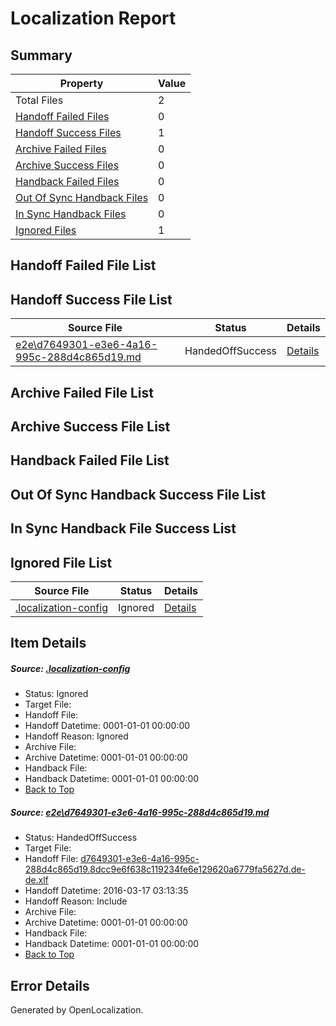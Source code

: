 # <a name='report-top'></a> Localization Report

## Summary
 Property | Value 
 -------- | ----- 
 Total Files | 2
[ Handoff Failed Files ](#handoff-failed-list)| 0
[ Handoff Success Files ](#handoff-success-list)| 1
[ Archive Failed Files ](#archive-failed-list)| 0
[ Archive Success Files ](#archive-success-list)| 0
[ Handback Failed Files ](#handback-failed-list)| 0
[ Out Of Sync Handback Files ](#outofsync-handback-success-list)| 0
[ In Sync Handback Files ](#insync-handback-success-list)| 0
[ Ignored Files ](#ignored-list)| 1

## <a name='handoff-failed-list'></a> Handoff Failed File List

## <a name='handoff-success-list'></a> Handoff Success File List
 Source File | Status | Details 
 ----------- | ------ | ------- 
 [e2e\d7649301-e3e6-4a16-995c-288d4c865d19.md](https://github.com/OpenLocalizationTest/oltest/blob/9cd8f9d1e73347d4bce2b902d3c9cfa6dc01e7cf/e2e/d7649301-e3e6-4a16-995c-288d4c865d19.md) | HandedOffSuccess | [Details](#088d4fa8998060fccb37f7b5f529a181fd2a76881)

## <a name='archive-failed-list'></a> Archive Failed File List

## <a name='archive-success-list'></a> Archive Success File List

## <a name='handback-failed-list'></a> Handback Failed File List

## <a name='outofsync-handback-success-list'></a> Out Of Sync Handback Success File List

## <a name='insync-handback-success-list'></a> In Sync Handback File Success List

## <a name='ignored-list'></a> Ignored File List
 Source File | Status | Details 
 ----------- | ------ | ------- 
 [.localization-config](https://github.com/OpenLocalizationTest/oltest/blob/9cd8f9d1e73347d4bce2b902d3c9cfa6dc01e7cf/.localization-config) | Ignored | [Details](#66aca4b1c2f43b14ec41e0e427345df94af1d5e10)

## Item Details
##### <a name='66aca4b1c2f43b14ec41e0e427345df94af1d5e10'></a> Source: [.localization-config](https://github.com/OpenLocalizationTest/oltest/blob/9cd8f9d1e73347d4bce2b902d3c9cfa6dc01e7cf/.localization-config)
* Status: Ignored
* Target File: 
* Handoff File: 
* Handoff Datetime: 0001-01-01 00:00:00
* Handoff Reason: Ignored
* Archive File: 
* Archive Datetime: 0001-01-01 00:00:00
* Handback File: 
* Handback Datetime: 0001-01-01 00:00:00
* [Back to Top](#report-top)

##### <a name='088d4fa8998060fccb37f7b5f529a181fd2a76881'></a> Source: [e2e\d7649301-e3e6-4a16-995c-288d4c865d19.md](https://github.com/OpenLocalizationTest/oltest/blob/9cd8f9d1e73347d4bce2b902d3c9cfa6dc01e7cf/e2e/d7649301-e3e6-4a16-995c-288d4c865d19.md)
* Status: HandedOffSuccess
* Target File: 
* Handoff File: [d7649301-e3e6-4a16-995c-288d4c865d19.8dcc9e6f638c119234fe6e129620a6779fa5627d.de-de.xlf](https://github.com/OpenLocalizationTestOrg/olhandoff/blob/4e1f32e2816dd325c3431d2bf2030e2a46451206/ol-handoff/OpenLocalizationTestOrg/oltest.de-de/xinjiang/ht/d7649301-e3e6-4a16-995c-288d4c865d19.8dcc9e6f638c119234fe6e129620a6779fa5627d.de-de.xlf)
* Handoff Datetime: 2016-03-17 03:13:35
* Handoff Reason: Include
* Archive File: 
* Archive Datetime: 0001-01-01 00:00:00
* Handback File: 
* Handback Datetime: 0001-01-01 00:00:00
* [Back to Top](#report-top)


## Error Details

Generated by OpenLocalization.

